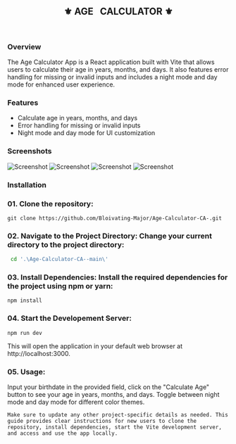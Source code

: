 <div align="center">
    <h2>⚜️ AGE &nbsp; CALCULATOR ⚜️</h2>
</div>

<br />

### Overview

The Age Calculator App is a React application built with Vite that allows users to calculate their age in years, months, and days. It also features error handling for missing or invalid inputs and includes a night mode and day mode for enhanced user experience.

### Features

- Calculate age in years, months, and days
- Error handling for missing or invalid inputs
- Night mode and day mode for UI customization

### Screenshots

![Screenshot](/Age%20Calculator/src/assets/Light%20Mode%20Ui.png)
![Screenshot](/Age%20Calculator/src/assets/Night%20Mode%20Ui.png)
![Screenshot](/Age%20Calculator/src/assets/Light%20Mode%20Error.png)
![Screenshot](/Age%20Calculator/src/assets/Night%20Mode%20Error.png)

### Installation

### 01. Clone the repository:
  ```git
git clone https://github.com/Bloivating-Major/Age-Calculator-CA-.git
   ```
   
   
### 02. Navigate to the Project Directory: Change your current directory to the project directory:
  ```bash
   cd '.\Age-Calculator-CA--main\'
  ```

### 03. Install Dependencies: Install the required dependencies for the project using npm or yarn:
 ```npm
npm install
```

### 04. Start the Developement Server:
```npm
npm run dev
```

This will open the application in your default web browser at http://localhost:3000.

### 05. Usage: 
Input your birthdate in the provided field, click on the "Calculate Age" button to see your age in years, months, and days. Toggle between night mode and day mode for different color themes.

```
Make sure to update any other project-specific details as needed. This guide provides clear instructions for new users to clone the repository, install dependencies, start the Vite development server, and access and use the app locally.

```
